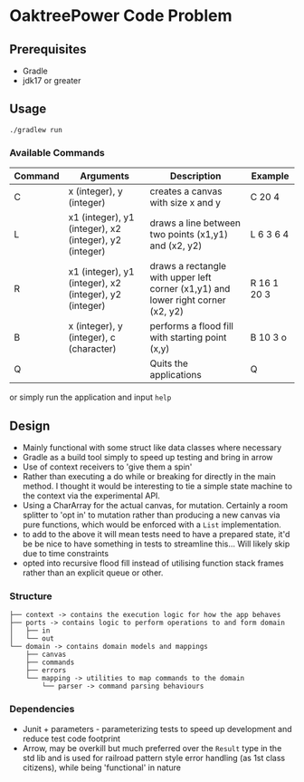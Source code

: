 # OaktreePower Code Problem

## Prerequisites

- Gradle
- jdk17 or greater

## Usage

```shell
./gradlew run 
```

### Available Commands

| Command | Arguments                                              | Description                                                                      | Example     |
|---------|--------------------------------------------------------|----------------------------------------------------------------------------------|-------------|
| C       | x (integer), y (integer)                               | creates a canvas with size x and y                                               | C 20 4      |
| L       | x1 (integer), y1 (integer), x2 (integer), y2 (integer) | draws a line between two points (x1,y1) and (x2, y2)                             | L 6 3 6 4   |
| R       | x1 (integer), y1 (integer), x2 (integer), y2 (integer) | draws a rectangle with upper left corner (x1,y1) and lower right corner (x2, y2) | R 16 1 20 3 |
| B       | x (integer), y (integer), c (character)                | performs a flood fill with starting point (x,y)                                  | B 10 3 o    |
| Q       |                                                        | Quits the applications                                                           | Q           |

or simply run the application and input `help`

## Design

- Mainly functional with some struct like data classes where necessary
- Gradle as a build tool simply to speed up testing and bring in arrow
- Use of context receivers to \'give them a spin'
- Rather than executing a do while or breaking for directly in the main method.
  I thought it would be interesting to tie a simple state machine to the context
  via the experimental API.
- Using a CharArray for the actual canvas, for mutation. Certainly a room splitter
  to 'opt in' to mutation rather than producing a new canvas via pure functions, which
  would be enforced with a `List` implementation.
- to add to the above it will mean tests need to have a prepared state, it'd be be nice
  to have something in tests to streamline this... Will likely skip due to time constraints
- opted into recursive flood fill instead of utilising function stack frames rather than
an explicit queue or other.

### Structure

```shell
├── context -> contains the execution logic for how the app behaves
├── ports -> contains logic to perform operations to and form domain
│   ├── in  
│   └── out
└── domain -> contains domain models and mappings
    ├── canvas
    ├── commands
    ├── errors
    └── mapping -> utilities to map commands to the domain
        └── parser -> command parsing behaviours
```

### Dependencies

- Junit + parameters - parameterizing tests to speed up development and reduce
  test code footprint
- Arrow, may be overkill but much preferred over the `Result` type in the std lib
  and is used for railroad pattern style error handling (as 1st class citizens), while
  being 'functional' in nature
